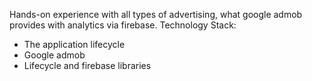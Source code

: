 Hands-on experience with all types of advertising, what google admob provides with analytics via firebase.
Technology Stack:
- The application lifecycle
- Google admob
- Lifecycle and firebase libraries
